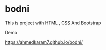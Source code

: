 # bodni
This is  project with  HTML , CSS  And Bootstrap

Demo

https://ahmedkaram7.github.io/bodni/

